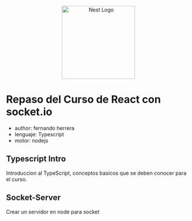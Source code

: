 <p align="center">
  <a href="https://react.dev/" target="blank"><img src="https://github.com/pedroobando/curso-react-socket/blob/main/01-socket-server/socket.avif" width="200" alt="Nest Logo" /></a>
</p>

# Repaso del Curso de React con socket.io

- author: fernando herrera
- lenguaje: Typescript
- motor: nodejs

## Typescript Intro

Introduccion al TypeScript, conceptos basicos que se deben conocer para el curso.

## Socket-Server

Crear un servidor en node para socket

